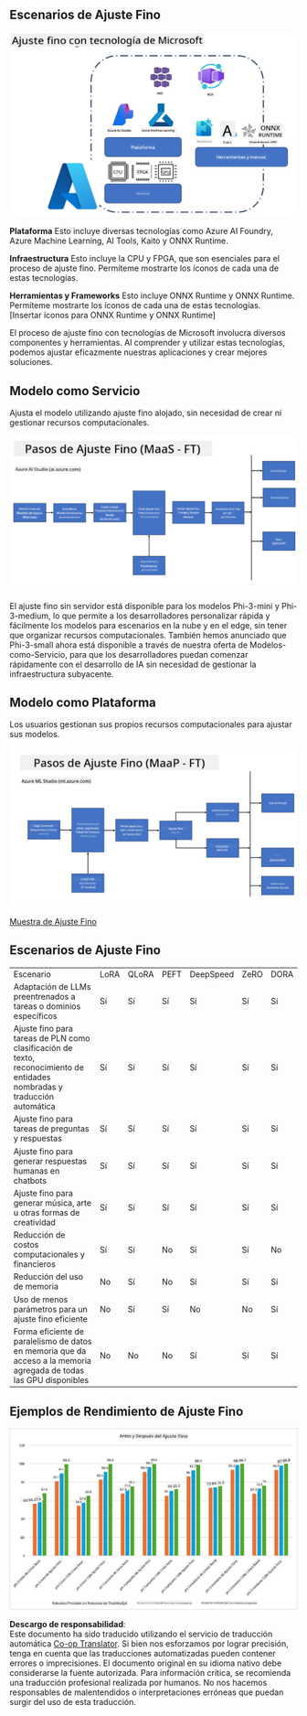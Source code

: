 <!--
CO_OP_TRANSLATOR_METADATA:
{
  "original_hash": "cb5648935f63edc17e95ce38f23adc32",
  "translation_date": "2025-03-27T15:13:02+00:00",
  "source_file": "md\\03.FineTuning\\FineTuning_Scenarios.md",
  "language_code": "es"
}
-->
## Escenarios de Ajuste Fino

![FineTuning with MS Services](../../../../translated_images/FinetuningwithMS.25759a0154a97ad90e43a6cace37d6bea87f0ac0236ada3ad5d4a1fbacc3bdf7.es.png)

**Plataforma** Esto incluye diversas tecnologías como Azure AI Foundry, Azure Machine Learning, AI Tools, Kaito y ONNX Runtime.

**Infraestructura** Esto incluye la CPU y FPGA, que son esenciales para el proceso de ajuste fino. Permíteme mostrarte los íconos de cada una de estas tecnologías.

**Herramientas y Frameworks** Esto incluye ONNX Runtime y ONNX Runtime. Permíteme mostrarte los íconos de cada una de estas tecnologías.  
[Insertar íconos para ONNX Runtime y ONNX Runtime]

El proceso de ajuste fino con tecnologías de Microsoft involucra diversos componentes y herramientas. Al comprender y utilizar estas tecnologías, podemos ajustar eficazmente nuestras aplicaciones y crear mejores soluciones.

## Modelo como Servicio

Ajusta el modelo utilizando ajuste fino alojado, sin necesidad de crear ni gestionar recursos computacionales.

![MaaS Fine Tuning](../../../../translated_images/MaaSfinetune.6184d80a336ea9d7bb67a581e9e5d0b021cafdffff7ba257c2012e2123e0d77e.es.png)

El ajuste fino sin servidor está disponible para los modelos Phi-3-mini y Phi-3-medium, lo que permite a los desarrolladores personalizar rápida y fácilmente los modelos para escenarios en la nube y en el edge, sin tener que organizar recursos computacionales. También hemos anunciado que Phi-3-small ahora está disponible a través de nuestra oferta de Modelos-como-Servicio, para que los desarrolladores puedan comenzar rápidamente con el desarrollo de IA sin necesidad de gestionar la infraestructura subyacente.

## Modelo como Plataforma

Los usuarios gestionan sus propios recursos computacionales para ajustar sus modelos.

![Maap Fine Tuning](../../../../translated_images/MaaPFinetune.cf8b08ef05bf57f362da90834be87562502f4370de4a7325a9fb03b8c008e5e7.es.png)

[Muestra de Ajuste Fino](https://github.com/Azure/azureml-examples/blob/main/sdk/python/foundation-models/system/finetune/chat-completion/chat-completion.ipynb)

## Escenarios de Ajuste Fino

| | | | | | | |
|-|-|-|-|-|-|-|
|Escenario|LoRA|QLoRA|PEFT|DeepSpeed|ZeRO|DORA|
|Adaptación de LLMs preentrenados a tareas o dominios específicos|Sí|Sí|Sí|Sí|Sí|Sí|
|Ajuste fino para tareas de PLN como clasificación de texto, reconocimiento de entidades nombradas y traducción automática|Sí|Sí|Sí|Sí|Sí|Sí|
|Ajuste fino para tareas de preguntas y respuestas|Sí|Sí|Sí|Sí|Sí|Sí|
|Ajuste fino para generar respuestas humanas en chatbots|Sí|Sí|Sí|Sí|Sí|Sí|
|Ajuste fino para generar música, arte u otras formas de creatividad|Sí|Sí|Sí|Sí|Sí|Sí|
|Reducción de costos computacionales y financieros|Sí|Sí|No|Sí|Sí|No|
|Reducción del uso de memoria|No|Sí|No|Sí|Sí|Sí|
|Uso de menos parámetros para un ajuste fino eficiente|No|Sí|Sí|No|No|Sí|
|Forma eficiente de paralelismo de datos en memoria que da acceso a la memoria agregada de todas las GPU disponibles|No|No|No|Sí|Sí|Sí|

## Ejemplos de Rendimiento de Ajuste Fino

![Finetuning Performance](../../../../translated_images/Finetuningexamples.9dbf84557eef43e011eb7cadf51f51686f9245f7953e2712a27095ab7d18a6d1.es.png)

**Descargo de responsabilidad**:  
Este documento ha sido traducido utilizando el servicio de traducción automática [Co-op Translator](https://github.com/Azure/co-op-translator). Si bien nos esforzamos por lograr precisión, tenga en cuenta que las traducciones automatizadas pueden contener errores o imprecisiones. El documento original en su idioma nativo debe considerarse la fuente autorizada. Para información crítica, se recomienda una traducción profesional realizada por humanos. No nos hacemos responsables de malentendidos o interpretaciones erróneas que puedan surgir del uso de esta traducción.